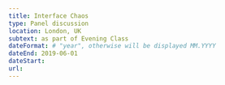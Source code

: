 ```yaml
---
title: Interface Chaos
type: Panel discussion
location: London, UK
subtext: as part of Evening Class
dateFormat: # "year", otherwise will be displayed MM.YYYY
dateEnd: 2019-06-01
dateStart:
url:
---
```

